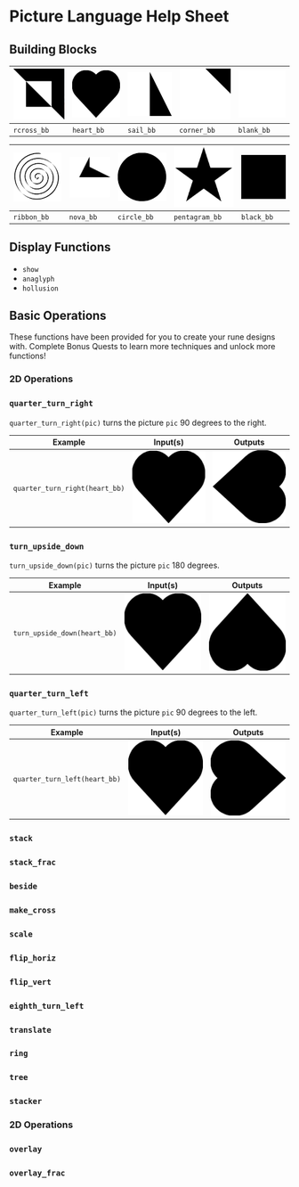 # Picture Language Help Sheet

## Building Blocks

| ![](images/bb/rcross_bb.png) | ![](images/bb/heart_bb.png) | ![](images/bb/sail_bb.png) | ![](images/bb/corner_bb.png) | ![](images/bb/blank_bb.png) |
| -- | -- | -- | -- | -- |
| `rcross_bb` | `heart_bb` | `sail_bb` | `corner_bb` | `blank_bb` | 

| ![](images/bb/ribbon_bb.png) | ![](images/bb/nova_bb.png) | ![](images/bb/circle_bb.png) | ![](images/bb/pentagram_bb.png) |  ![](images/bb/black_bb.png) |
| -- | -- | -- | -- | -- |
| `ribbon_bb` | `nova_bb` | `circle_bb` | `pentagram_bb` | `black_bb` |


## Display Functions

- `show`
- `anaglyph`
- `hollusion`

## Basic Operations

These functions have been provided for you to create your rune designs with. 
Complete Bonus Quests to learn more techniques and unlock more functions!

### 2D Operations

### `quarter_turn_right`

`quarter_turn_right(pic)` turns the picture `pic` 90 degrees to the right.

| Example | Input(s) | Outputs |
| -- | -- | -- |
| `quarter_turn_right(heart_bb)` | ![](images/bb/heart_bb.png) | ![](images/bb/quarter_turn_right_heart.png) |

### `turn_upside_down`

`turn_upside_down(pic)` turns the picture `pic` 180 degrees.

| Example | Input(s) | Outputs |
| -- | -- | -- |
| `turn_upside_down(heart_bb)` | ![](images/bb/heart_bb.png) | ![](images/bb/turn_upside_down_heart.png) |

### `quarter_turn_left`

`quarter_turn_left(pic)` turns the picture `pic` 90 degrees to the left.

| Example | Input(s) | Outputs |
| -- | -- | -- |
| `quarter_turn_left(heart_bb)` | ![](images/bb/heart_bb.png) | ![](images/bb/quarter_turn_left_heart.png) |


### `stack`

### `stack_frac`

### `beside`

### `make_cross`

### `scale`

### `flip_horiz`

### `flip_vert`

### `eighth_turn_left`

### `translate`

### `ring`

### `tree`

### `stacker`

### 2D Operations

### `overlay`

### `overlay_frac`
